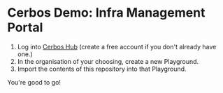 # Cerbos Demo: Infra Management Portal

1. Log into [Cerbos Hub](https://hub.cerbos.cloud/) (create a free account if you don't already have one.)
1. In the organisation of your choosing, create a new Playground.
1. Import the contents of this repository into that Playground.

You're good to go!

